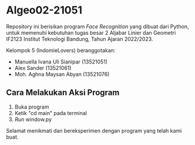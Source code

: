 # Algeo02-21051

Repository ini berisikan program _Face Recognition_ yang dibuat dari Python, untuk memenuhi kebutuhan tugas besar 2 Aljabar Linier dan Geometri IF2123 Institut Teknologi Bandung, Tahun Ajaran 2022/2023.


Kelompok 5 (IndomieLovers) beranggotakan:
- Manuella Ivana Uli Sianipar (13521051)
- Alex Sander (13521061)
- Moh. Aghna Maysan Abyan (13521076)

## Cara Melakukan Aksi Program
1) Buka program
2) Ketik "cd main" pada terminal
3) _Run_ window.py

Selamat menikmati dan bereksperimen dengan program yang telah kami buat.
